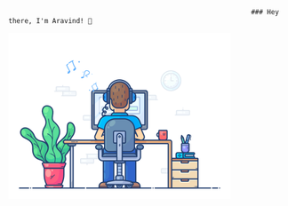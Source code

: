                                                                  ### Hey there, I'm Aravind! 👋




<!-- ![](https://github.com/Iaml3gend/iaml3gend/blob/main/123.gif) -->
<img src="https://github.com/Iaml3gend/iaml3gend/blob/main/123.gif" alt="drawing" width="400"/>
<!--

Here are some ideas to get you started:

- 🔭 I’m currently working on Data Analytics
- 🌱 I’m currently learning Data Engineering
- 👯 I’m looking to collaborate on ...
- 🤔 I’m looking for help with ...
- 💬 Ask me about ...
- 📫 How to reach me: ...
- ⚡ Fun fact: ...
-->

I'm a Software Development Engineer.         

- 🔭 I’m Currently working as a Data Engineer at [Nisum](https://www.nisum.com/).
- 🌱 I’ve worked in Frontend (Angular).

I love nature and the road trips that take me closer to it, always ready for another ⛰ 🌏

I write my thoughts here https://aravindvardhan.me/
